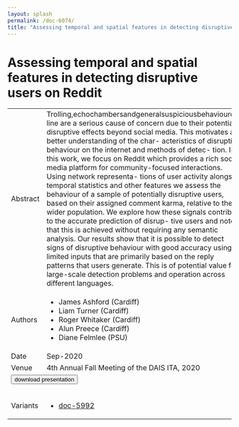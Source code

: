 ```yaml
---
layout: splash
permalink: /doc-6074/
title: "Assessing temporal and spatial features in detecting disruptive users on Reddit"
---
```


# Assessing temporal and spatial features in detecting disruptive users on Reddit

<table>
    <tbody>
    <tr>
        <td>Abstract</td>
        <td>Trolling,echochambersandgeneralsuspiciousbehaviouron- line are a serious cause of concern due to their potential disruptive effects beyond social media. This motivates a better understanding of the char- acteristics of disruptive behaviour on the internet and methods of detec- tion. In this work, we focus on Reddit which provides a rich social media platform for community-focused interactions. Using network representa- tions of user activity alongside temporal statistics and other features we assess the behaviour of a sample of potentially disruptive users, based on their assigned comment karma, relative to the wider population. We explore how these signals contribute to the accurate prediction of disrup- tive users and note that this is achieved without requiring any semantic analysis. Our results show that it is possible to detect signs of disruptive behaviour with good accuracy using limited inputs that are primarily based on the reply patterns that users generate. This is of potential value for large-scale detection problems and operation across different languages.</td>
    </tr>
    <tr>
        <td>Authors</td>
        <td>
            <ul>
                <li>James Ashford (Cardiff)</li>
                <li>Liam Turner (Cardiff)</li>
                <li>Roger Whitaker (Cardiff)</li>
                <li>Alun Preece (Cardiff)</li>
                <li>Diane Felmlee (PSU)</li>
            </ul>
        </td>
    </tr>
    <tr>
        <td>Date</td>
        <td>Sep-2020</td>
    </tr>
    <tr>
        <td>Venue</td>
        <td>4th Annual Fall Meeting of the DAIS ITA, 2020</td>
    </tr>
        <tr>
            <td colspan="2">
                <form method="get" action="https://dais-ita.org/sites/default/files/5337_slides.pdf">
                    <button type="submit">download presentation</button>
                </form>
            </td>
        </tr>
        <tr>
            <td>Variants</td>
            <td>
                <ul>
                    <li><a href="${varId}">doc-5992</a></li>
                </ul>
            </td>
        </tr>
    </tbody>
</table>
